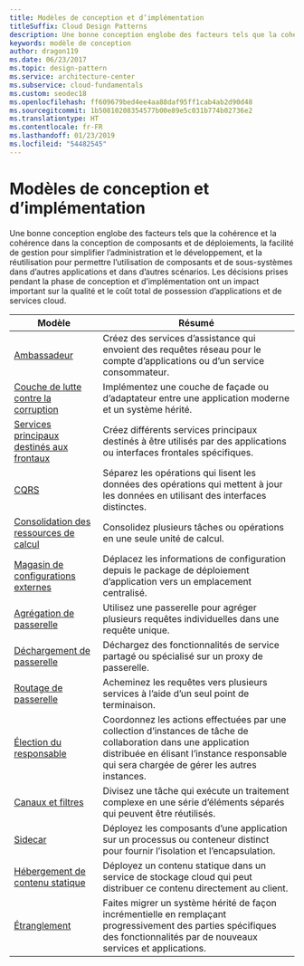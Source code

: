 ```yaml
---
title: Modèles de conception et d’implémentation
titleSuffix: Cloud Design Patterns
description: Une bonne conception englobe des facteurs tels que la cohérence et la cohérence dans la conception de composants et de déploiements, la facilité de gestion pour simplifier l’administration et le développement, et la réutilisation pour permettre l’utilisation de composants et de sous-systèmes dans d’autres applications et dans d’autres scénarios. Les décisions prises pendant la phase de conception et d’implémentation ont un impact important sur la qualité et le coût total de possession d’applications et de services cloud.
keywords: modèle de conception
author: dragon119
ms.date: 06/23/2017
ms.topic: design-pattern
ms.service: architecture-center
ms.subservice: cloud-fundamentals
ms.custom: seodec18
ms.openlocfilehash: ff609679bed4ee4aa88daf95ff1cab4ab2d90d48
ms.sourcegitcommit: 1b50810208354577b00e89e5c031b774b02736e2
ms.translationtype: HT
ms.contentlocale: fr-FR
ms.lasthandoff: 01/23/2019
ms.locfileid: "54482545"
---
```

# <a name="design-and-implementation-patterns"></a>Modèles de conception et d’implémentation

Une bonne conception englobe des facteurs tels que la cohérence et la cohérence dans la conception de composants et de déploiements, la facilité de gestion pour simplifier l’administration et le développement, et la réutilisation pour permettre l’utilisation de composants et de sous-systèmes dans d’autres applications et dans d’autres scénarios. Les décisions prises pendant la phase de conception et d’implémentation ont un impact important sur la qualité et le coût total de possession d’applications et de services cloud.

|                                Modèle                                 |                                                                                                      Résumé                                                                                                       |
|------------------------------------------------------------------------|--------------------------------------------------------------------------------------------------------------------------------------------------------------------------------------------------------------------|
|                     [Ambassadeur](../ambassador.md)                     |                                                         Créez des services d’assistance qui envoient des requêtes réseau pour le compte d’applications ou d’un service consommateur.                                                          |
|          [Couche de lutte contre la corruption](../anti-corruption-layer.md)          |                                                               Implémentez une couche de façade ou d’adaptateur entre une application moderne et un système hérité.                                                                |
|         [Services principaux destinés aux frontaux](../backends-for-frontends.md)         |                                                          Créez différents services principaux destinés à être utilisés par des applications ou interfaces frontales spécifiques.                                                          |
|                           [CQRS](../cqrs.md)                           |                                                         Séparez les opérations qui lisent les données des opérations qui mettent à jour les données en utilisant des interfaces distinctes.                                                         |
| [Consolidation des ressources de calcul](../compute-resource-consolidation.md) |                                                                     Consolidez plusieurs tâches ou opérations en une seule unité de calcul.                                                                      |
|   [Magasin de configurations externes](../external-configuration-store.md)   |                                                        Déplacez les informations de configuration depuis le package de déploiement d’application vers un emplacement centralisé.                                                         |
|            [Agrégation de passerelle](../gateway-aggregation.md)            |                                                                   Utilisez une passerelle pour agréger plusieurs requêtes individuelles dans une requête unique.                                                                   |
|             [Déchargement de passerelle](../gateway-offloading.md)             |                                                                      Déchargez des fonctionnalités de service partagé ou spécialisé sur un proxy de passerelle.                                                                       |
|                [Routage de passerelle](../gateway-routing.md)                |                                                                            Acheminez les requêtes vers plusieurs services à l’aide d’un seul point de terminaison.                                                                            |
|                [Élection du responsable](../leader-election.md)                | Coordonnez les actions effectuées par une collection d’instances de tâche de collaboration dans une application distribuée en élisant l’instance responsable qui sera chargée de gérer les autres instances. |
|              [Canaux et filtres](../pipes-and-filters.md)              |                                                     Divisez une tâche qui exécute un traitement complexe en une série d’éléments séparés qui peuvent être réutilisés.                                                      |
|                        [Sidecar](../sidecar.md)                        |                                                  Déployez les composants d’une application sur un processus ou conteneur distinct pour fournir l’isolation et l’encapsulation.                                                  |
|         [Hébergement de contenu statique](../static-content-hosting.md)         |                                                        Déployez un contenu statique dans un service de stockage cloud qui peut distribuer ce contenu directement au client.                                                        |
|                      [Étranglement](../strangler.md)                      |                                         Faites migrer un système hérité de façon incrémentielle en remplaçant progressivement des parties spécifiques des fonctionnalités par de nouveaux services et applications.                                          |
